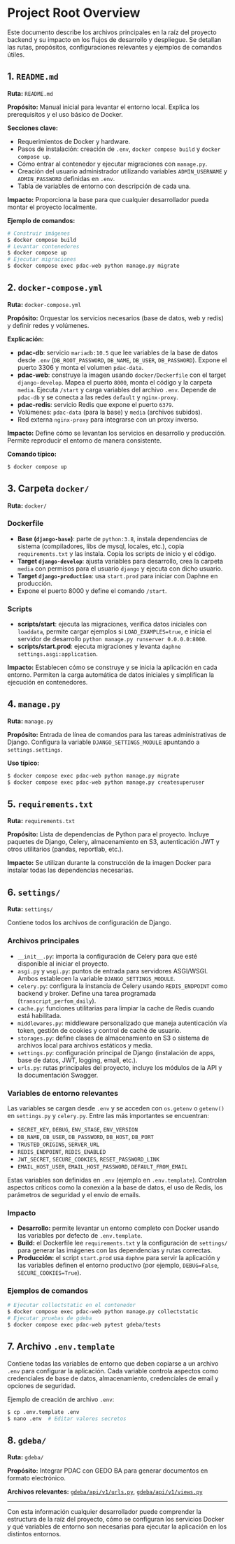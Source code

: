 # Project Root Overview

Este documento describe los archivos principales en la raíz del proyecto backend y su impacto en los flujos de desarrollo y despliegue. Se detallan las rutas, propósitos, configuraciones relevantes y ejemplos de comandos útiles.

## 1. `README.md`

**Ruta:** `README.md`

**Propósito:** Manual inicial para levantar el entorno local. Explica los prerequisitos y el uso básico de Docker.

**Secciones clave:**
- Requerimientos de Docker y hardware.
- Pasos de instalación: creación de `.env`, `docker compose build` y `docker compose up`.
- Cómo entrar al contenedor y ejecutar migraciones con `manage.py`.
- Creación del usuario administrador utilizando variables `ADMIN_USERNAME` y `ADMIN_PASSWORD` definidas en `.env`.
- Tabla de variables de entorno con descripción de cada una.

**Impacto:** Proporciona la base para que cualquier desarrollador pueda montar el proyecto localmente.

**Ejemplo de comandos:**
```bash
# Construir imágenes
$ docker compose build
# Levantar contenedores
$ docker compose up
# Ejecutar migraciones
$ docker compose exec pdac-web python manage.py migrate
```

## 2. `docker-compose.yml`

**Ruta:** `docker-compose.yml`

**Propósito:** Orquestar los servicios necesarios (base de datos, web y redis) y definir redes y volúmenes.

**Explicación:**
- **pdac-db**: servicio `mariadb:10.5` que lee variables de la base de datos desde `.env` (`DB_ROOT_PASSWORD`, `DB_NAME`, `DB_USER`, `DB_PASSWORD`). Expone el puerto 3306 y monta el volumen `pdac-data`.
- **pdac-web**: construye la imagen usando `docker/Dockerfile` con el target `django-develop`. Mapea el puerto `8000`, monta el código y la carpeta `media`. Ejecuta `/start` y carga variables del archivo `.env`. Depende de `pdac-db` y se conecta a las redes `default` y `nginx-proxy`.
- **pdac-redis**: servicio Redis que expone el puerto `6379`.
- Volúmenes: `pdac-data` (para la base) y `media` (archivos subidos).
- Red externa `nginx-proxy` para integrarse con un proxy inverso.

**Impacto:** Define cómo se levantan los servicios en desarrollo y producción. Permite reproducir el entorno de manera consistente.

**Comando típico:**
```bash
$ docker compose up
```

## 3. Carpeta `docker/`

**Ruta:** `docker/`

### Dockerfile

- **Base (`django-base`)**: parte de `python:3.8`, instala dependencias de sistema (compiladores, libs de mysql, locales, etc.), copia `requirements.txt` y las instala. Copia los scripts de inicio y el código.
- **Target `django-develop`**: ajusta variables para desarrollo, crea la carpeta `media` con permisos para el usuario `django` y ejecuta con dicho usuario.
- **Target `django-production`**: usa `start.prod` para iniciar con Daphne en producción.
- Expone el puerto 8000 y define el comando `/start`.

### Scripts
- **scripts/start**: ejecuta las migraciones, verifica datos iniciales con `loaddata`, permite cargar ejemplos si `LOAD_EXAMPLES=true`, e inicia el servidor de desarrollo `python manage.py runserver 0.0.0.0:8000`.
- **scripts/start.prod**: ejecuta migraciones y levanta `daphne settings.asgi:application`.

**Impacto:** Establecen cómo se construye y se inicia la aplicación en cada entorno. Permiten la carga automática de datos iniciales y simplifican la ejecución en contenedores.

## 4. `manage.py`

**Ruta:** `manage.py`

**Propósito:** Entrada de línea de comandos para las tareas administrativas de Django. Configura la variable `DJANGO_SETTINGS_MODULE` apuntando a `settings.settings`.

**Uso típico:**
```bash
$ docker compose exec pdac-web python manage.py migrate
$ docker compose exec pdac-web python manage.py createsuperuser
```

## 5. `requirements.txt`

**Ruta:** `requirements.txt`

**Propósito:** Lista de dependencias de Python para el proyecto. Incluye paquetes de Django, Celery, almacenamiento en S3, autenticación JWT y otros utilitarios (pandas, reportlab, etc.).

**Impacto:** Se utilizan durante la construcción de la imagen Docker para instalar todas las dependencias necesarias.

## 6. `settings/`

**Ruta:** `settings/`

Contiene todos los archivos de configuración de Django.

### Archivos principales
- `__init__.py`: importa la configuración de Celery para que esté disponible al iniciar el proyecto.
- `asgi.py` y `wsgi.py`: puntos de entrada para servidores ASGI/WSGI. Ambos establecen la variable `DJANGO_SETTINGS_MODULE`.
- `celery.py`: configura la instancia de Celery usando `REDIS_ENDPOINT` como backend y broker. Define una tarea programada (`transcript_perfom_daily`).
- `cache.py`: funciones utilitarias para limpiar la cache de Redis cuando está habilitada.
- `middlewares.py`: middleware personalizado que maneja autenticación vía token, gestión de cookies y control de caché de usuario.
- `storages.py`: define clases de almacenamiento en S3 o sistema de archivos local para archivos estáticos y media.
- `settings.py`: configuración principal de Django (instalación de apps, base de datos, JWT, logging, email, etc.).
- `urls.py`: rutas principales del proyecto, incluye los módulos de la API y la documentación Swagger.

### Variables de entorno relevantes
Las variables se cargan desde `.env` y se acceden con `os.getenv` o `getenv()` en `settings.py` y `celery.py`. Entre las más importantes se encuentran:
- `SECRET_KEY`, `DEBUG`, `ENV_STAGE`, `ENV_VERSION`
- `DB_NAME`, `DB_USER`, `DB_PASSWORD`, `DB_HOST`, `DB_PORT`
- `TRUSTED_ORIGINS`, `SERVER_URL`
- `REDIS_ENDPOINT`, `REDIS_ENABLED`
- `JWT_SECRET`, `SECURE_COOKIES`, `RESET_PASSWORD_LINK`
- `EMAIL_HOST_USER`, `EMAIL_HOST_PASSWORD`, `DEFAULT_FROM_EMAIL`

Estas variables son definidas en `.env` (ejemplo en `.env.template`). Controlan aspectos críticos como la conexión a la base de datos, el uso de Redis, los parámetros de seguridad y el envío de emails.

### Impacto
- **Desarrollo:** permite levantar un entorno completo con Docker usando las variables por defecto de `.env.template`.
- **Build:** el Dockerfile lee `requirements.txt` y la configuración de `settings/` para generar las imágenes con las dependencias y rutas correctas.
- **Producción:** el script `start.prod` usa `daphne` para servir la aplicación y las variables definen el entorno productivo (por ejemplo, `DEBUG=False`, `SECURE_COOKIES=True`).

### Ejemplos de comandos
```bash
# Ejecutar collectstatic en el contenedor
$ docker compose exec pdac-web python manage.py collectstatic
# Ejecutar pruebas de gdeba
$ docker compose exec pdac-web pytest gdeba/tests
```

## 7. Archivo `.env.template`

Contiene todas las variables de entorno que deben copiarse a un archivo `.env` para configurar la aplicación. Cada variable controla aspectos como credenciales de base de datos, almacenamiento, credenciales de email y opciones de seguridad.

Ejemplo de creación de archivo `.env`:
```bash
$ cp .env.template .env
$ nano .env  # Editar valores secretos
```

## 8. `gdeba/`

**Ruta:** `gdeba/`

**Propósito:** Integrar PDAC con GEDO BA para generar documentos en formato electrónico.

**Archivos relevantes:** [`gdeba/api/v1/urls.py`](../gdeba/api/v1/urls.py), [`gdeba/api/v1/views.py`](../gdeba/api/v1/views.py)

---
Con esta información cualquier desarrollador puede comprender la estructura de la raíz del proyecto, cómo se configuran los servicios Docker y qué variables de entorno son necesarias para ejecutar la aplicación en los distintos entornos.

